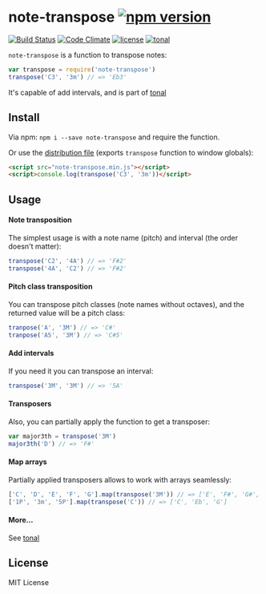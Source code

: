 # note-transpose [![npm version](https://img.shields.io/npm/v/note-transpose.svg)](https://www.npmjs.com/package/note-transpose)

[![Build Status](https://travis-ci.org/danigb/tonal.svg?branch=master)](https://travis-ci.org/danigb/tonal)
[![Code Climate](https://codeclimate.com/github/danigb/tonal/badges/gpa.svg)](https://codeclimate.com/github/danigb/tonal)
[![license](https://img.shields.io/npm/l/note-transpose.svg)](https://www.npmjs.com/package/note-transpose)
[![tonal](https://img.shields.io/badge/tonal-note--transpose-yellow.svg)](https://www.npmjs.com/package/tonal)

`note-transpose` is a function to transpose notes:

```js
var transpose = require('note-transpose')
transpose('C3', '3m') // => 'Eb3'
```

It's capable of add intervals, and is part of [tonal](https://www.npmjs.com/package/tonal)

## Install

Via npm: `npm i --save note-transpose` and require the function.

Or use the [distribution file](https://raw.githubusercontent.com/danigb/tonal/master/packages/note-transpose/dist/note-transpose.min.js) (exports `transpose` function to window globals):

```html
<script src="note-transpose.min.js"></script>
<script>console.log(transpose('C3', '3m'))</script>
```

## Usage

#### Note transposition

The simplest usage is with a note name (pitch) and interval (the order doesn't matter):

```js
transpose('C2', '4A') // => 'F#2'
transpose('4A', 'C2') // => 'F#2'
```

#### Pitch class transposition

You can transpose pitch classes (note names without octaves), and the returned value will be a pitch class:

```js
tranpose('A', '3M') // => 'C#'
tranpose('A5', '3M') // => 'C#5'
```

#### Add intervals

If you need it you can transpose an interval:

```js
transpose('3M', '3M') // => '5A'
```

#### Transposers

Also, you can partially apply the function to get a transposer:

```js
var major3th = transpose('3M')
major3th('D') // => 'F#'
```

#### Map arrays

Partially applied transposers allows to work with arrays seamlessly:

```js
['C', 'D', 'E', 'F', 'G'].map(transpose('3M')) // => ['E', 'F#', 'G#', 'A', 'B']
['1P', '3m', '5P'].map(transpose('C')) // => ['C', 'Eb', 'G']
```

#### More...

See [tonal](https://www.npmjs.com/package/tonal)

## License

MIT License
